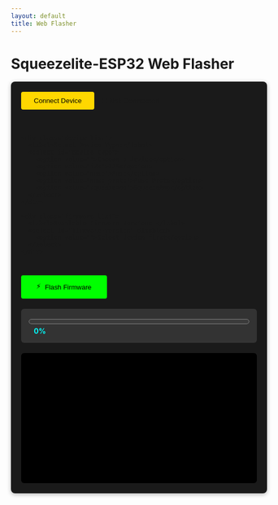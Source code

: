 ```yaml
---
layout: default
title: Web Flasher
---
```


# Squeezelite-ESP32 Web Flasher

<div class="flash-interface">
  <div class="device-selection">
    <div class="connect-box">
      <button id="connect-btn" class="btn-primary">Connect Device</button>
      <span id="connection-status">⛚ Not Connected</span>
    </div>

    <div class="device-list">
      <label>Select Device Type:</label>
      <select id="device-type">
        <option value="">Choose a device</option>
        <option value="i2s">I2S</option>
        <option value="muse">Muse</option>
        <option value="muse_proto">Muse Proto</option>
        <option value="squeezeamp">SqueezeAmp</option>
      </select>
    </div>

    <div class="firmware-list">
      <label>Available Firmware Versions:</label>
      <select id="firmware-version" disabled>
        <option value="">Select device first</option>
      </select>
    </div>
  </div>

  <div class="flash-controls">
    <button id="flash-btn" class="btn-flash" disabled>
      <span class="flash-icon">⚡</span> Flash Firmware
    </button>
    <div class="progress-container">
      <progress id="progress-bar" value="0" max="100"></progress>
      <span id="progress-text">0%</span>
    </div>
  </div>

  <div class="log-container">
    <pre id="flash-log"></pre>
  </div>
</div>

<script src="https://unpkg.com/esptool-js@1.3.0/dist/web/esptool.js"></script>
<script>
const ESPTool = window.ESPTool;
const MANIFEST_BASE = 'https://raw.githubusercontent.com/HarukiToreda/Meshtastic-Experiments/main/';
const CORS_PROXY = 'https://api.allorigins.win/get?url=';

let port = null;
let selectedManifest = null;
let firmwareParts = [];

document.getElementById('connect-btn').addEventListener('click', connectDevice);
document.getElementById('device-type').addEventListener('change', loadManifest);
document.getElementById('flash-btn').addEventListener('click', beginFlash);

async function connectDevice() {
  try {
    port = await navigator.serial.requestPort();
    document.getElementById('connection-status').textContent = '✓ Connected';
    document.getElementById('device-type').disabled = false;
    logMessage('Device connected successfully');
  } catch (error) {
    logMessage(`Connection error: ${error.message}`);
  }
}

async function loadManifest() {
  const deviceType = document.getElementById('device-type').value;
  if (!deviceType) return;

  try {
    const manifestUrl = `${MANIFEST_BASE}manifest_${deviceType}.json`;
    const response = await fetch(`${CORS_PROXY}${encodeURIComponent(manifestUrl)}`);
    const manifest = await response.json();
    
    firmwareParts = manifest.builds[0].parts;
    populateFirmwareVersions(manifest.version);
    document.getElementById('flash-btn').disabled = false;
    
    logMessage(`Loaded manifest for ${manifest.name}`);
  } catch (error) {
    logMessage(`Manifest load failed: ${error.message}`);
  }
}

function populateFirmwareVersions(version) {
  const firmwareSelect = document.getElementById('firmware-version');
  firmwareSelect.innerHTML = `
    <option value="v${version}">Version ${version}</option>
    <!-- Add more versions if available -->
  `;
  firmwareSelect.disabled = false;
}

async function beginFlash() {
  if (!firmwareParts.length) return;

  try {
    document.getElementById('progress-container').style.display = 'block';
    await port.open({ baudRate: 115200 });
    const esptool = new ESPTool(port);
    
    await esptool.connect();
    logMessage('Starting flash process...');

    for (const [index, part] of firmwareParts.entries()) {
      const firmwareUrl = `${MANIFEST_BASE}${part.path}`;
      const response = await fetch(firmwareUrl);
      const buffer = await response.arrayBuffer();
      
      await esptool.write_flash(
        part.offset,
        new Uint8Array(buffer),
        progress => updateProgress(progress, index + 1, firmwareParts.length)
      );
    }

    await esptool.hard_reset();
    logMessage('Flash completed successfully!');
  } catch (error) {
    logMessage(`Flash failed: ${error.message}`);
  } finally {
    if (port) await port.close();
    document.getElementById('progress-container').style.display = 'none';
  }
}

function updateProgress(progress, currentPart, totalParts) {
  const partProgress = Math.round(progress * 100);
  const overallProgress = Math.round(((currentPart - 1) + progress) / totalParts * 100);
  document.getElementById('progress-bar').value = overallProgress;
  document.getElementById('progress-text').textContent = `${overallProgress}%`;
  logMessage(`Flashing part ${currentPart}/${totalParts}: ${partProgress}%`);
}

function logMessage(message) {
  const logElement = document.getElementById('flash-log');
  logElement.textContent += `${new Date().toLocaleTimeString()}: ${message}\n`;
  logElement.scrollTop = logElement.scrollHeight;
}
</script>

<style>
.flash-interface {
  max-width: 800px;
  margin: 0 auto;
  padding: 20px;
  background: #1a1a1a;
  border-radius: 8px;
  box-shadow: 0 2px 8px rgba(0,0,0,0.3);
}

.device-selection {
  display: grid;
  gap: 15px;
  margin-bottom: 25px;
}

.connect-box {
  display: flex;
  align-items: center;
  gap: 15px;
  margin-bottom: 20px;
}

.btn-primary {
  background: #FFD700;
  color: #000;
  padding: 10px 25px;
  border: none;
  border-radius: 4px;
  cursor: pointer;
  transition: opacity 0.3s;
}

.btn-primary:disabled {
  opacity: 0.6;
  cursor: not-allowed;
}

.device-list, .firmware-list {
  background: #333;
  padding: 15px;
  border-radius: 6px;
}

select {
  width: 100%;
  padding: 8px;
  background: #444;
  color: #fff;
  border: 1px solid #00FFFF;
  border-radius: 4px;
  margin-top: 8px;
}

.btn-flash {
  background: #00FF00;
  color: #000;
  padding: 12px 30px;
  border: none;
  border-radius: 4px;
  cursor: pointer;
  display: flex;
  align-items: center;
  gap: 8px;
  margin: 20px 0;
}

.progress-container {
  background: #333;
  padding: 15px;
  border-radius: 6px;
  margin-top: 15px;
}

progress {
  width: 100%;
  height: 20px;
  accent-color: #FFD700;
}

#progress-text {
  color: #00FFFF;
  margin-left: 10px;
  font-weight: bold;
}

.log-container {
  background: #000;
  padding: 15px;
  border-radius: 6px;
  margin-top: 20px;
}

#flash-log {
  color: #00FF00;
  height: 200px;
  overflow-y: auto;
  font-family: monospace;
  font-size: 0.9em;
}
</style>

